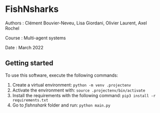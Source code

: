 # FishNsharks

Authors : Clément Bouvier-Neveu,  Lisa Giordani, Olivier Laurent, Axel Rochel

Course : Multi-agent systems

Date : March 2022

## Getting started

To use this software, execute the following commands:

1. Create a virtual environment: `python -m venv .projectenv`
2. Activate the environment with: `source .projectenv/bin/activate`
3. Install the requirements with the following command: `pip3 install -r requirements.txt`
4. Go to *fishnshark* folder and run: `python main.py`

